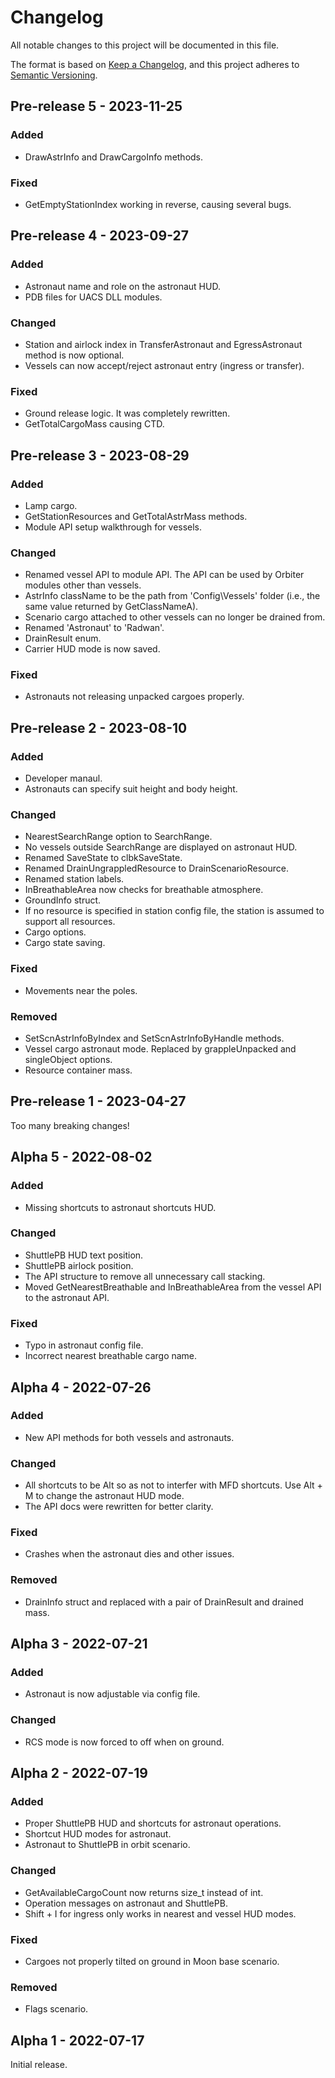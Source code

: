 # Changelog
All notable changes to this project will be documented in this file.

The format is based on [Keep a Changelog](https://keepachangelog.com/en/1.0.0/),
and this project adheres to [Semantic Versioning](https://semver.org/spec/v2.0.0.html).

## Pre-release 5 - 2023-11-25
### Added
- DrawAstrInfo and DrawCargoInfo methods.
### Fixed
- GetEmptyStationIndex working in reverse, causing several bugs.

## Pre-release 4 - 2023-09-27
### Added
- Astronaut name and role on the astronaut HUD.
- PDB files for UACS DLL modules.
### Changed
- Station and airlock index in TransferAstronaut and EgressAstronaut method is now optional.
- Vessels can now accept/reject astronaut entry (ingress or transfer).
### Fixed
- Ground release logic. It was completely rewritten.
- GetTotalCargoMass causing CTD.

## Pre-release 3 - 2023-08-29
### Added
- Lamp cargo.
- GetStationResources and GetTotalAstrMass methods.
- Module API setup walkthrough for vessels.
### Changed
- Renamed vessel API to module API. The API can be used by Orbiter modules other than vessels.
- AstrInfo className to be the path from 'Config\Vessels' folder (i.e., the same value returned by GetClassNameA).
- Scenario cargo attached to other vessels can no longer be drained from.
- Renamed 'Astronaut' to 'Radwan'.
- DrainResult enum.
- Carrier HUD mode is now saved.
### Fixed
- Astronauts not releasing unpacked cargoes properly.

## Pre-release 2 - 2023-08-10
### Added
- Developer manaul.
- Astronauts can specify suit height and body height.
### Changed
- NearestSearchRange option to SearchRange.
- No vessels outside SearchRange are displayed on astronaut HUD.
- Renamed SaveState to clbkSaveState.
- Renamed DrainUngrappledResource to DrainScenarioResource.
- Renamed station labels.
- InBreathableArea now checks for breathable atmosphere.
- GroundInfo struct.
- If no resource is specified in station config file, the station is assumed to support all resources.
- Cargo options.
- Cargo state saving.
### Fixed
- Movements near the poles.
### Removed
- SetScnAstrInfoByIndex and SetScnAstrInfoByHandle methods.
- Vessel cargo astronaut mode. Replaced by grappleUnpacked and singleObject options.
- Resource container mass.

## Pre-release 1 - 2023-04-27
Too many breaking changes!

## Alpha 5 - 2022-08-02
### Added
- Missing shortcuts to astronaut shortcuts HUD.
### Changed
- ShuttlePB HUD text position.
- ShuttlePB airlock position.
- The API structure to remove all unnecessary call stacking.
- Moved GetNearestBreathable and InBreathableArea from the vessel API to the astronaut API.
### Fixed
- Typo in astronaut config file.
- Incorrect nearest breathable cargo name.

## Alpha 4 - 2022-07-26
### Added
- New API methods for both vessels and astronauts.
### Changed
- All shortcuts to be Alt so as not to interfer with MFD shortcuts. Use Alt + M to change the astronaut HUD mode.
- The API docs were rewritten for better clarity.
### Fixed
- Crashes when the astronaut dies and other issues.
### Removed
- DrainInfo struct and replaced with a pair of DrainResult and drained mass.

## Alpha 3 - 2022-07-21
### Added
- Astronaut is now adjustable via config file.
### Changed
- RCS mode is now forced to off when on ground.

## Alpha 2 - 2022-07-19
### Added
- Proper ShuttlePB HUD and shortcuts for astronaut operations.
- Shortcut HUD modes for astronaut.
- Astronaut to ShuttlePB in orbit scenario.
### Changed
- GetAvailableCargoCount now returns size_t instead of int.
- Operation messages on astronaut and ShuttlePB.
- Shift + I for ingress only works in nearest and vessel HUD modes.
### Fixed
- Cargoes not properly tilted on ground in Moon base scenario.
### Removed
- Flags scenario.

## Alpha 1 - 2022-07-17
Initial release.